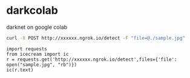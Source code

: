 # darkcolab
darknet on google colab


```bash
curl -X POST http://xxxxxx.ngrok.io/detect -F "file=@./sample.jpg"
```

```python3
import requests
from icecream import ic
r = requests.get('http://xxxxxx.ngrok.io/detect',files={'file': open("sample.jpg", "rb")})
ic(r.text)
```

```go

```
